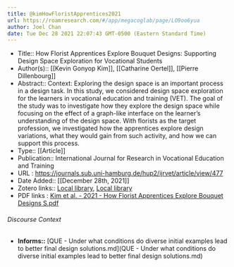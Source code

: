 ```yaml
---
title: @kimHowFloristApprentices2021
url: https://roamresearch.com/#/app/megacoglab/page/LO9oo6yua
author: Joel Chan
date: Tue Dec 28 2021 22:07:43 GMT-0500 (Eastern Standard Time)
---
```


- Title:: How Florist Apprentices Explore Bouquet Designs: Supporting Design Space Exploration for Vocational Students
- Author(s):: [[Kevin Gonyop Kim]], [[Catharine Oertel]], [[Pierre Dillenbourg]]
- Abstract:: Context: Exploring the design space is an important process in a design task. In this study, we considered design space exploration for the learners in vocational education and training (VET). The goal of the study was to investigate how they explore the design space while focusing on the effect of a graph-like interface on the learner’s understanding of the design space. With florists as the target profession, we investigated how the apprentices explore design variations, what they would gain from such activity, and how we can support this process.
- Type:: [[Article]]
- Publication:: International Journal for Research in Vocational Education and Training
- URL : https://journals.sub.uni-hamburg.de/hup2/ijrvet/article/view/477
- Date Added:: [[December 28th, 2021]]
- Zotero links:: [Local library](zotero://select/groups/2451508/items/EGWDZ6Y6), [Local library](https://www.zotero.org/groups/2451508/items/EGWDZ6Y6)
- PDF links : [Kim et al. - 2021 - How Florist Apprentices Explore Bouquet Designs S.pdf](zotero://open-pdf/groups/2451508/items/G63NVIXG)

###### Discourse Context

- **Informs::** [QUE - Under what conditions do diverse initial examples lead to better final design solutions.md](QUE - Under what conditions do diverse initial examples lead to better final design solutions.md)
